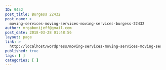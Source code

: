 ```yaml
---
ID: 9452
post_title: Burgess 22432
post_name: >
  moving-services-moving-services-moving-services-burgess-22432
author: mrgabonijeff@gmail.com
post_date: 2018-03-28 01:48:56
layout: page
link: >
  http://localhost/wordpress/moving-services-moving-services-moving-services-burgess-22432/
published: true
tags: [ ]
categories: [ ]
---
```

